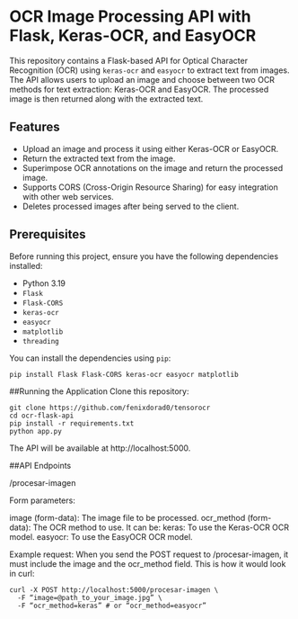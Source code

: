 # OCR Image Processing API with Flask, Keras-OCR, and EasyOCR

This repository contains a Flask-based API for Optical Character Recognition (OCR) using `keras-ocr` and `easyocr` to extract text from images. The API allows users to upload an image and choose between two OCR methods for text extraction: Keras-OCR and EasyOCR. The processed image is then returned along with the extracted text.

## Features

- Upload an image and process it using either Keras-OCR or EasyOCR.
- Return the extracted text from the image.
- Superimpose OCR annotations on the image and return the processed image.
- Supports CORS (Cross-Origin Resource Sharing) for easy integration with other web services.
- Deletes processed images after being served to the client.

## Prerequisites

Before running this project, ensure you have the following dependencies installed:

- Python 3.19
- `Flask`
- `Flask-CORS`
- `keras-ocr`
- `easyocr`
- `matplotlib`
- `threading`

You can install the dependencies using `pip`:

```bash
pip install Flask Flask-CORS keras-ocr easyocr matplotlib
```

##Running the Application
Clone this repository:

```
git clone https://github.com/fenixdorad0/tensorocr
cd ocr-flask-api
pip install -r requirements.txt
python app.py
```
The API will be available at http://localhost:5000.

##API Endpoints

/procesar-imagen

Form parameters:

image (form-data): The image file to be processed.
ocr_method (form-data): The OCR method to use. It can be:
keras: To use the Keras-OCR OCR model.
easyocr: To use the EasyOCR OCR model.

Example request:
When you send the POST request to /procesar-imagen, it must include the image and the ocr_method field. This is how it would look in curl:
```
curl -X POST http://localhost:5000/procesar-imagen \
  -F “image=@path_to_your_image.jpg” \
  -F “ocr_method=keras” # or “ocr_method=easyocr”
```
